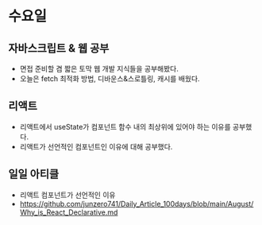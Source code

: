 # 수요일

## 자바스크립트 & 웹 공부
* 면접 준비할 겸 짧은 토막 웹 개발 지식들을 공부해봤다.
* 오늘은 fetch 최적화 방법, 디바운스&스로틀링, 캐시를 배웠다.

## 리액트
* 리액트에서 useState가 컴포넌트 함수 내의 최상위에 있어야 하는 이유를 공부했다.
* 리액트가 선언적인 컴포넌트인 이유에 대해 공부했다.

## 일일 아티클
* 리액트 컴포넌트가 선언적인 이유 
* https://github.com/junzero741/Daily_Article_100days/blob/main/August/Why_is_React_Declarative.md
